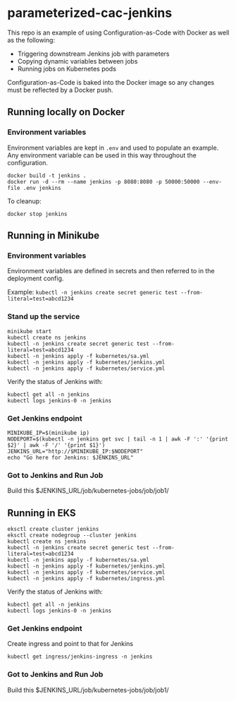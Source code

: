 # parameterized-cac-jenkins

This repo is an example of using Configuration-as-Code with Docker as well as
the following:

- Triggering downstream Jenkins job with parameters
- Copying dynamic variables between jobs
- Running jobs on Kubernetes pods

Configuration-as-Code is baked into the Docker image so any changes must be reflected by a
Docker push.

## Running locally on Docker

### Environment variables

Environment variables are kept in `.env` and used to populate an example. Any
environment variable can be used in this way throughout the configuration.

```
docker build -t jenkins .
docker run -d --rm --name jenkins -p 8080:8080 -p 50000:50000 --env-file .env jenkins
```

To cleanup:

```
docker stop jenkins
```

## Running in Minikube

### Environment variables

Environment variables are defined in secrets and then referred to in the deployment config.

Example: `kubectl -n jenkins create secret generic test --from-literal=test=abcd1234`

### Stand up the service

```
minikube start
kubectl create ns jenkins
kubectl -n jenkins create secret generic test --from-literal=test=abcd1234
kubectl -n jenkins apply -f kubernetes/sa.yml
kubectl -n jenkins apply -f kubernetes/jenkins.yml
kubectl -n jenkins apply -f kubernetes/service.yml
```

Verify the status of Jenkins with:

```
kubectl get all -n jenkins
kubectl logs jenkins-0 -n jenkins
```

### Get Jenkins endpoint

```
MINIKUBE_IP=$(minikube ip)
NODEPORT=$(kubectl -n jenkins get svc | tail -n 1 | awk -F ':' '{print $2}' | awk -F '/' '{print $1}')
JENKINS_URL="http://$MINIKUBE_IP:$NODEPORT"
echo "Go here for Jenkins: $JENKINS_URL"
```

### Got to Jenkins and Run Job

Build this $JENKINS_URL/job/kubernetes-jobs/job/job1/


## Running in EKS

```
eksctl create cluster jenkins
eksctl create nodegroup --cluster jenkins
kubectl create ns jenkins
kubectl -n jenkins create secret generic test --from-literal=test=abcd1234
kubectl -n jenkins apply -f kubernetes/sa.yml
kubectl -n jenkins apply -f kubernetes/jenkins.yml
kubectl -n jenkins apply -f kubernetes/service.yml
kubectl -n jenkins apply -f kubernetes/ingress.yml
```

Verify the status of Jenkins with:

```
kubectl get all -n jenkins
kubectl logs jenkins-0 -n jenkins
```

### Get Jenkins endpoint

Create ingress and point to that for Jenkins

```
kubectl get ingress/jenkins-ingress -n jenkins
```

### Got to Jenkins and Run Job

Build this $JENKINS_URL/job/kubernetes-jobs/job/job1/
